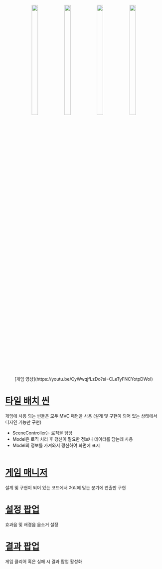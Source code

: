 <p align="center">
<img src="https://github.com/DWBoo/3-Tile-Hell-Puzzle/assets/147593910/6455eec4-ec92-4663-9122-541beb5f8635" width="20%" height="30%">
<img src="https://github.com/DWBoo/3-Tile-Hell-Puzzle/assets/147593910/cc77e83f-767b-4417-969e-75ec9a613821" width="20%" height="30%">
<img src="https://github.com/DWBoo/3-Tile-Hell-Puzzle/assets/147593910/b7bef5f8-a039-45ff-acb5-54b062c1a05a" width="20%" height="30%">
<img src="https://github.com/DWBoo/3-Tile-Hell-Puzzle/assets/147593910/7a9d1178-6fb1-4fb3-b703-4a6378d64a53" width="20%" height="30%">
</p>

<p align="center">
[게임 영상](https://youtu.be/CyWwqjfLzDo?si=CLeTyFNCYotpDWoI)
</p>

# [타일 배치 씬](https://github.com/DWBoo/3-Tile-Hell-Puzzle/tree/main/Scripts/PuzzleDesignScene)
게임에 사용 되는 씬들은 모두 MVC 패턴을 사용 (설계 및 구현이 되어 있는 상태에서 디자인 기능만 구현)
* SceneController는 로직을 담당
* Model은 로직 처리 후 갱신이 필요한 정보나 데이터를 담는데 사용
* Model의 정보를 가져와서 갱신하여 화면에 표시</br></br>

# [게임 매니저](https://github.com/DWBoo/3-Tile-Hell-Puzzle/tree/main/Scripts/PuzzleScene)
설계 및 구현이 되어 있는 코드에서 처리에 맞는 분기에 연출만 구현</br>

# [설정 팝업](https://github.com/DWBoo/3-Tile-Hell-Puzzle/tree/main/Scripts/MainScene/UI)
효과음 및 배경음 음소거 설정

# [결과 팝업](https://github.com/DWBoo/3-Tile-Hell-Puzzle/tree/main/Scripts/PuzzleScene/UI)
게임 클리어 혹은 실패 시 결과 팝업 활성화
